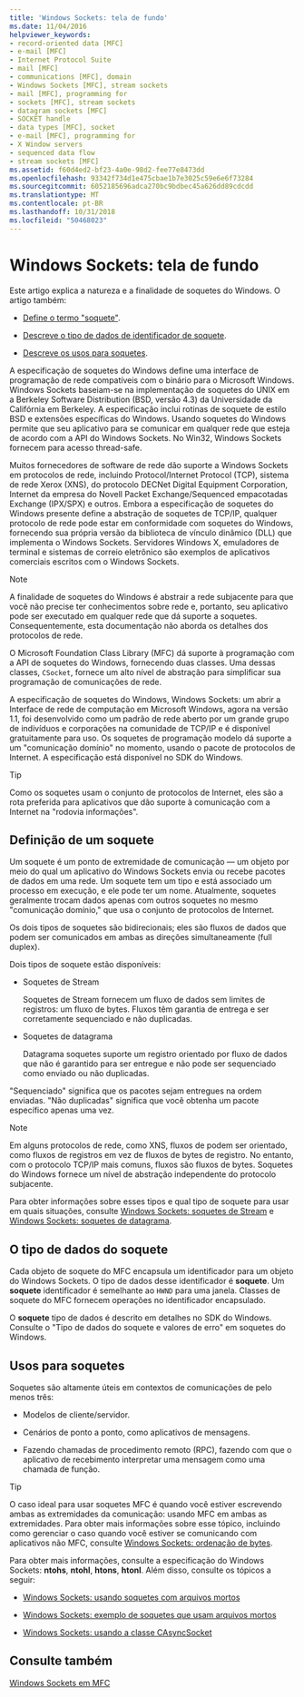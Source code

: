 ```yaml
---
title: 'Windows Sockets: tela de fundo'
ms.date: 11/04/2016
helpviewer_keywords:
- record-oriented data [MFC]
- e-mail [MFC]
- Internet Protocol Suite
- mail [MFC]
- communications [MFC], domain
- Windows Sockets [MFC], stream sockets
- mail [MFC], programming for
- sockets [MFC], stream sockets
- datagram sockets [MFC]
- SOCKET handle
- data types [MFC], socket
- e-mail [MFC], programming for
- X Window servers
- sequenced data flow
- stream sockets [MFC]
ms.assetid: f60d4ed2-bf23-4a0e-98d2-fee77e8473dd
ms.openlocfilehash: 93342f734d1e475cbae1b7e3025c59e6e6f73284
ms.sourcegitcommit: 6052185696adca270bc9bdbec45a626dd89cdcdd
ms.translationtype: MT
ms.contentlocale: pt-BR
ms.lasthandoff: 10/31/2018
ms.locfileid: "50468023"
---
```

# <a name="windows-sockets-background"></a>Windows Sockets: tela de fundo

Este artigo explica a natureza e a finalidade de soquetes do Windows. O artigo também:

- [Define o termo "soquete"](#_core_definition_of_a_socket).

- [Descreve o tipo de dados de identificador de soquete](#_core_the_socket_data_type).

- [Descreve os usos para soquetes](#_core_uses_for_sockets).

A especificação de soquetes do Windows define uma interface de programação de rede compatíveis com o binário para o Microsoft Windows. Windows Sockets baseiam-se na implementação de soquetes do UNIX em a Berkeley Software Distribution (BSD, versão 4.3) da Universidade da Califórnia em Berkeley. A especificação inclui rotinas de soquete de estilo BSD e extensões específicas do Windows. Usando soquetes do Windows permite que seu aplicativo para se comunicar em qualquer rede que esteja de acordo com a API do Windows Sockets. No Win32, Windows Sockets fornecem para acesso thread-safe.

Muitos fornecedores de software de rede dão suporte a Windows Sockets em protocolos de rede, incluindo Protocol/Internet Protocol (TCP), sistema de rede Xerox (XNS), do protocolo DECNet Digital Equipment Corporation, Internet da empresa do Novell Packet Exchange/Sequenced empacotadas Exchange (IPX/SPX) e outros. Embora a especificação de soquetes do Windows presente define a abstração de soquetes de TCP/IP, qualquer protocolo de rede pode estar em conformidade com soquetes do Windows, fornecendo sua própria versão da biblioteca de vínculo dinâmico (DLL) que implementa o Windows Sockets. Servidores Windows X, emuladores de terminal e sistemas de correio eletrônico são exemplos de aplicativos comerciais escritos com o Windows Sockets.

> [!NOTE]
>  A finalidade de soquetes do Windows é abstrair a rede subjacente para que você não precise ter conhecimentos sobre rede e, portanto, seu aplicativo pode ser executado em qualquer rede que dá suporte a soquetes. Consequentemente, esta documentação não aborda os detalhes dos protocolos de rede.

O Microsoft Foundation Class Library (MFC) dá suporte à programação com a API de soquetes do Windows, fornecendo duas classes. Uma dessas classes, `CSocket`, fornece um alto nível de abstração para simplificar sua programação de comunicações de rede.

A especificação de soquetes do Windows, Windows Sockets: um abrir a Interface de rede de computação em Microsoft Windows, agora na versão 1.1, foi desenvolvido como um padrão de rede aberto por um grande grupo de indivíduos e corporações na comunidade de TCP/IP e é disponível gratuitamente para uso. Os soquetes de programação modelo dá suporte a um "comunicação domínio" no momento, usando o pacote de protocolos de Internet. A especificação está disponível no SDK do Windows.

> [!TIP]
>  Como os soquetes usam o conjunto de protocolos de Internet, eles são a rota preferida para aplicativos que dão suporte à comunicação com a Internet na "rodovia informações".

##  <a name="_core_definition_of_a_socket"></a> Definição de um soquete

Um soquete é um ponto de extremidade de comunicação — um objeto por meio do qual um aplicativo do Windows Sockets envia ou recebe pacotes de dados em uma rede. Um soquete tem um tipo e está associado um processo em execução, e ele pode ter um nome. Atualmente, soquetes geralmente trocam dados apenas com outros soquetes no mesmo "comunicação domínio," que usa o conjunto de protocolos de Internet.

Os dois tipos de soquetes são bidirecionais; eles são fluxos de dados que podem ser comunicados em ambas as direções simultaneamente (full duplex).

Dois tipos de soquete estão disponíveis:

- Soquetes de Stream

   Soquetes de Stream fornecem um fluxo de dados sem limites de registros: um fluxo de bytes. Fluxos têm garantia de entrega e ser corretamente sequenciado e não duplicadas.

- Soquetes de datagrama

   Datagrama soquetes suporte um registro orientado por fluxo de dados que não é garantido para ser entregue e não pode ser sequenciado como enviado ou não duplicadas.

"Sequenciado" significa que os pacotes sejam entregues na ordem enviadas. "Não duplicadas" significa que você obtenha um pacote específico apenas uma vez.

> [!NOTE]
>  Em alguns protocolos de rede, como XNS, fluxos de podem ser orientado, como fluxos de registros em vez de fluxos de bytes de registro. No entanto, com o protocolo TCP/IP mais comuns, fluxos são fluxos de bytes. Soquetes do Windows fornece um nível de abstração independente do protocolo subjacente.

Para obter informações sobre esses tipos e qual tipo de soquete para usar em quais situações, consulte [Windows Sockets: soquetes de Stream](../mfc/windows-sockets-stream-sockets.md) e [Windows Sockets: soquetes de datagrama](../mfc/windows-sockets-datagram-sockets.md).

##  <a name="_core_the_socket_data_type"></a> O tipo de dados do soquete

Cada objeto de soquete do MFC encapsula um identificador para um objeto do Windows Sockets. O tipo de dados desse identificador é **soquete**. Um **soquete** identificador é semelhante ao `HWND` para uma janela. Classes de soquete do MFC fornecem operações no identificador encapsulado.

O **soquete** tipo de dados é descrito em detalhes no SDK do Windows. Consulte o "Tipo de dados do soquete e valores de erro" em soquetes do Windows.

##  <a name="_core_uses_for_sockets"></a> Usos para soquetes

Soquetes são altamente úteis em contextos de comunicações de pelo menos três:

- Modelos de cliente/servidor.

- Cenários de ponto a ponto, como aplicativos de mensagens.

- Fazendo chamadas de procedimento remoto (RPC), fazendo com que o aplicativo de recebimento interpretar uma mensagem como uma chamada de função.

> [!TIP]
>  O caso ideal para usar soquetes MFC é quando você estiver escrevendo ambas as extremidades da comunicação: usando MFC em ambas as extremidades. Para obter mais informações sobre esse tópico, incluindo como gerenciar o caso quando você estiver se comunicando com aplicativos não MFC, consulte [Windows Sockets: ordenação de bytes](../mfc/windows-sockets-byte-ordering.md).

Para obter mais informações, consulte a especificação do Windows Sockets: **ntohs**, **ntohl**, **htons**, **htonl**. Além disso, consulte os tópicos a seguir:

- [Windows Sockets: usando soquetes com arquivos mortos](../mfc/windows-sockets-using-sockets-with-archives.md)

- [Windows Sockets: exemplo de soquetes que usam arquivos mortos](../mfc/windows-sockets-example-of-sockets-using-archives.md)

- [Windows Sockets: usando a classe CAsyncSocket](../mfc/windows-sockets-using-class-casyncsocket.md)

## <a name="see-also"></a>Consulte também

[Windows Sockets em MFC](../mfc/windows-sockets-in-mfc.md)

